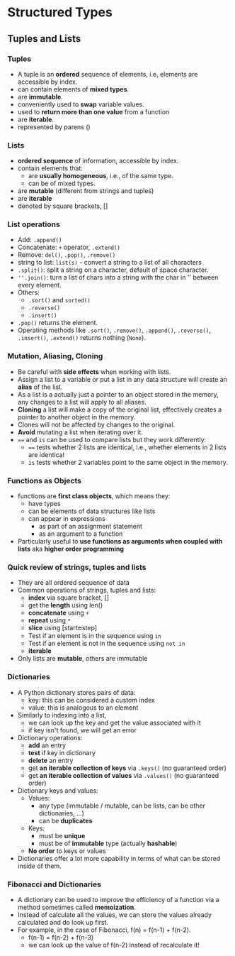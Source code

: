 # Structured Types

## Tuples and Lists

### Tuples
- A tuple is an **ordered** sequence of elements, i.e, elements are accessible by index.
- can contain elements of **mixed types**.
- are **immutable**.
- conveniently used to **swap** variable values.
- used to **return more than one value** from a function
- are **iterable**.
- represented by parens ()

### Lists
- **ordered sequence** of information, accessible by index.
- contain elements that:
    - are **usually homogeneous**, i.e., of the same type.
    - can be of mixed types.
- are **mutable** (different from strings and tuples)
- are **iterable**
- denoted by square brackets, []

### List operations
- Add: `.append()`
- Concatenate: `+` operator, `.extend()`
- Remove: `del()`, `.pop()`, `.remove()`
- string to list: `list(s)` - convert a string to a list of all characters
- `.split()`: split a string on a character, default of space character.
- `''.join()`: turn a list of chars into a string with the char in '' between every element.
- Others: 
    - `.sort()` and `sorted()`
    - `.reverse()`
    - `.insert()`
- `.pop()` returns the element. 
- Operating methods like `.sort()`, `.remove()`, `.append()`, `.reverse()`, `.insert()`, `.extend()` returns nothing (`None`).

### Mutation, Aliasing, Cloning
- Be careful with **side effects** when working with lists.
- Assign a list to a variable or put a list in any data structure will create an **alias** of the list.
- As a list is a actually just a pointer to an object stored in the memory, any changes to a list will apply to all aliases.
- **Cloning** a list will make a copy of the original list, effectively creates a pointer to another object in the memory.
- Clones will not be affected by changes to the original.
- **Avoid** mutating a list when iterating over it.
- `==` and `is` can be used to compare lists but they work differently:
    - `==` tests whether 2 lists are identical, i.e., whether elements in 2 lists are identical
    - `is` tests whether 2 variables point to the same object in the memory.

### Functions as Objects
- functions are **first class objects**, which means they:
    - have types
    - can be elements of data structures like lists
    - can appear in expressions
        - as part of an assignment statement
        - as an argument to a function
- Particularly useful to **use functions as arguments when coupled with lists** aka **higher order programming**

### Quick review of strings, tuples and lists
- They are all ordered sequence of data
- Common operations of strings, tuples and lists:
    - **index** via square bracket, []
    - get the **length** using len()
    - **concatenate** using `+`
    - **repeat** using `*`
    - **slice** using [start:end:step]
    - Test if an element is in the sequence using `in`
    - Test if an element is not in the sequence using `not in`
    - **iterable**
- Only lists are **mutable**, others are immutable

### Dictionaries
- A Python dictionary stores pairs of data:
    - key: this can be considered a custom index
    - value: this is analogous to an element
- Similarly to indexing into a list,
    - we can look up the key and get the value associated with it
    - if key isn't found, we will get an error
- Dictionary operations:
    - **add** an entry
    - **test** if key in dictionary
    - **delete** an entry
    - get **an iterable collection of keys** via `.keys()` (no guaranteed order)
    - get **an iterable collection of values** via `.values()` (no guaranteed order)
- Dictionary keys and values:
    - Values:
        - any type (immutable / mutable, can be lists, can be other dictionaries, ...)
        - can be **duplicates**
    - Keys:
        - must be **unique**
        - must be of **immutable** type (actually **hashable**)
    - **No order** to keys or values
- Dictionaries offer a lot more capability in terms of what can be stored inside of them.

### Fibonacci and Dictionaries
- A dictionary can be used to improve the efficiency of a function via a method sometimes called **memoization**.
- Instead of calculate all the values, we can store the values already calculated and do look up first.
- For example, in the case of Fibonacci, f(n) = f(n-1) + f(n-2).
    - f(n-1) = f(n-2) + f(n-3)
    - we can look up the value of f(n-2) instead of recalculate it!


    
